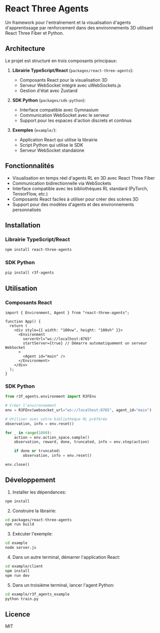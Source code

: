 # React Three Agents

Un framework pour l'entraînement et la visualisation d'agents d'apprentissage par renforcement dans des environnements 3D utilisant React Three Fiber et Python.

## Architecture

Le projet est structuré en trois composants principaux:

1. **Librairie TypeScript/React** (`packages/react-three-agents`):

   - Composants React pour la visualisation 3D
   - Serveur WebSocket intégré avec uWebSockets.js
   - Gestion d'état avec Zustand

2. **SDK Python** (`packages/sdk-python`):

   - Interface compatible avec Gymnasium
   - Communication WebSocket avec le serveur
   - Support pour les espaces d'action discrets et continus

3. **Exemples** (`example/`):
   - Application React qui utilise la librairie
   - Script Python qui utilise le SDK
   - Serveur WebSocket standalone

## Fonctionnalités

- Visualisation en temps réel d'agents RL en 3D avec React Three Fiber
- Communication bidirectionnelle via WebSockets
- Interface compatible avec les bibliothèques RL standard (PyTorch, TensorFlow, etc.)
- Composants React faciles à utiliser pour créer des scènes 3D
- Support pour des modèles d'agents et des environnements personnalisés

## Installation

### Librairie TypeScript/React

```bash
npm install react-three-agents
```

### SDK Python

```bash
pip install r3f-agents
```

## Utilisation

### Composants React

```tsx
import { Environment, Agent } from "react-three-agents";

function App() {
  return (
    <div style={{ width: "100vw", height: "100vh" }}>
      <Environment
        serverUrl="ws://localhost:8765"
        startServer={true} // Démarre automatiquement un serveur WebSocket
      >
        <Agent id="main" />
      </Environment>
    </div>
  );
}
```

### SDK Python

```python
from r3f_agents.environment import R3FEnv

# Créer l'environnement
env = R3FEnv(websocket_url="ws://localhost:8765", agent_id="main")

# Utiliser avec votre bibliothèque RL préférée
observation, info = env.reset()

for _ in range(1000):
    action = env.action_space.sample()
    observation, reward, done, truncated, info = env.step(action)

    if done or truncated:
        observation, info = env.reset()

env.close()
```

## Développement

1. Installer les dépendances:

```bash
npm install
```

2. Construire la librairie:

```bash
cd packages/react-three-agents
npm run build
```

3. Exécuter l'exemple:

```bash
cd example
node server.js
```

4. Dans un autre terminal, démarrer l'application React:

```bash
cd example/client
npm install
npm run dev
```

5. Dans un troisième terminal, lancer l'agent Python:

```bash
cd example/r3f_agents_example
python train.py
```

## Licence

MIT
